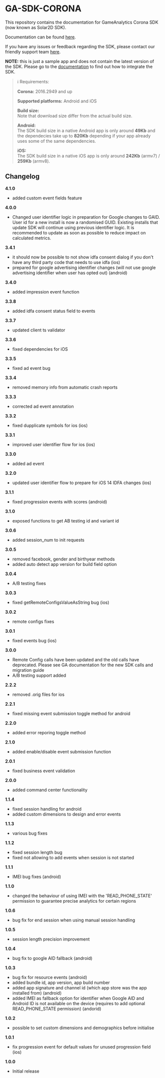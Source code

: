 GA-SDK-CORONA
==========

This repository contains the documentation for GameAnalytics Corona SDK (now known as Solar2D SDK).

Documentation can be found [here](https://gameanalytics.com/docs/item/solar2d-sdk).

If you have any issues or feedback regarding the SDK, please contact our friendly support team [here](https://gameanalytics.com/contact).

**NOTE:** this is just a sample app and does not contain the latest version of the SDK. Please go to the [documentation](https://gameanalytics.com/docs/item/solar2d-sdk) to find out how to integrate the SDK.

> :information_source:
> Requirements: 
>
> **Corona:** 2016.2949 and up
>
> **Supported platforms:** Android and iOS   
>   
> **Build size:**   
> Note that download size differ from the actual build size.   
>   
> **Android:**   
> The SDK build size in a native Android app is only around **49Kb** and the dependecies take up to **820Kb** depending if your app already uses some of the same dependencies.   
>   
> **iOS:**   
> The SDK build size in a native iOS app is only around **242Kb** (armv7) / **259Kb** (armv8).

Changelog
---------
<!--(CHANGELOG_TOP)-->
**4.1.0**
* added custom event fields feature

**4.0.0**
* Changed user identifier logic in preparation for Google changes to GAID. User id for a new install is now a randomised GUID. Existing installs that update SDK will continue using previous identifier logic. It is recommended to update as soon as possible to reduce impact on calculated metrics.

**3.4.1**
* it should now be possible to not show idfa consent dialog if you don't have any third party code that needs to use idfa (ios)
* prepared for google advertising identifier changes (will not use google advertising identifier when user has opted out) (android)

**3.4.0**
* added impression event function

**3.3.8**
* added idfa consent status field to events

**3.3.7**
* updated client ts validator

**3.3.6**
* fixed dependencies for iOS

**3.3.5**
* fixed ad event bug

**3.3.4**
* removed memory info from automatic crash reports

**3.3.3**
* corrected ad event annotation

**3.3.2**
* fixed dupplicate symbols for ios (ios)

**3.3.1**
* improved user identifier flow for ios (ios)

**3.3.0**
* added ad event

**3.2.0**
* updated user identifier flow to prepare for iOS 14 IDFA changes (ios)

**3.1.1**
* fixed progression events with scores (android)

**3.1.0**
* exposed functions to get AB testing id and variant id

**3.0.6**
* added session_num to init requests

**3.0.5**
* removed facebook, gender and birthyear methods
* added auto detect app version for build field option

**3.0.4**
* A/B testing fixes

**3.0.3**
* fixed getRemoteConfigsValueAsString bug (ios)

**3.0.2**
* remote configs fixes

**3.0.1**
* fixed events bug (ios)

**3.0.0**
* Remote Config calls have been updated and the old calls have deprecated. Please see GA documentation for the new SDK calls and migration guide
* A/B testing support added

**2.2.2**
* removed .orig files for ios

**2.2.1**
* fixed missing event submission toggle method for android

**2.2.0**
* added error reporing toggle method

**2.1.0**
* added enable/disable event submission function

**2.0.1**
* fixed business event validation

**2.0.0**
* added command center functionality

**1.1.4**
* fixed session handling for android
* added custom dimensions to design and error events

**1.1.3**
* various bug fixes

**1.1.2**
* fixed session length bug
* fixed not allowing to add events when session is not started

**1.1.1**
* IMEI bug fixes (android)

**1.1.0**
* changed the behaviour of using IMEI with the 'READ_PHONE_STATE' permission to guarantee precise analytics for certain regions

**1.0.6**
* bug fix for end session when using manual session handling

**1.0.5**
* session length precision improvement

**1.0.4**
* bug fix to google AID fallback (android)

**1.0.3**
* bug fix for resource events (android)
* added bundle id, app version, app build number
* added app signature and channel id (which app store was the app installed from) (android)
* added IMEI as fallback option for identifier when Google AID and Android ID is not available on the device (requires to add optional READ_PHONE_STATE permission) (andorid)

**1.0.2**
* possible to set custom dimensions and demographics before initialise

**1.0.1**
* fix progression event for default values for unused progression field (ios)

**1.0.0**
* Initial release

